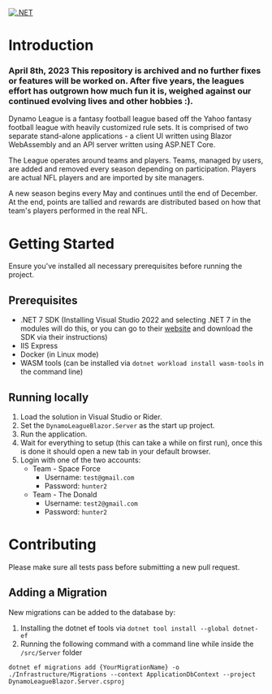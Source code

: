 [![.NET](https://github.com/benjaminsampica/DynamoLeagueBlazor/actions/workflows/dotnet.yml/badge.svg)](https://github.com/benjaminsampica/DynamoLeagueBlazor/actions/workflows/dotnet.yml)

# Introduction

### April 8th, 2023 This repository is archived and no further fixes or features will be worked on. After five years, the leagues effort has outgrown how much fun it is, weighed against our continued evolving lives and other hobbies :).

Dynamo League is a fantasy football league based off the Yahoo fantasy football league with heavily customized rule sets.
It is comprised of two separate stand-alone applications - a client UI written using Blazor WebAssembly and an API server written using ASP.NET Core.

The League operates around teams and players. Teams, managed by users, are added and removed every season depending on participation. Players are actual NFL players and are imported by site managers.

A new season begins every May and continues until the end of December. At the end, points are tallied and rewards are distributed based on how that team's players performed in the real NFL.

# Getting Started

Ensure you've installed all necessary prerequisites before running the project.

## Prerequisites
- .NET 7 SDK (Installing Visual Studio 2022 and selecting .NET 7 in the modules will do this, or you can go to their [website](https://dotnet.microsoft.com/en-us/download/dotnet) and download the SDK via their instructions)
- IIS Express
- Docker (in Linux mode)
- WASM tools (can be installed via `dotnet workload install wasm-tools` in the command line)

## Running locally
1) Load the solution in Visual Studio or Rider.
2) Set the `DynamoLeagueBlazor.Server` as the start up project.
3) Run the application.
4) Wait for everything to setup (this can take a while on first run), once this is done it should open a new tab in your default browser.
5) Login with one of the two accounts:
   - Team - Space Force 
     - Username: `test@gmail.com` 
     - Password: `hunter2`
   - Team - The Donald
     - Username: `test2@gmail.com` 
     - Password: `hunter2`

# Contributing

Please make sure all tests pass before submitting a new pull request.

## Adding a Migration

New migrations can be added to the database by:

1. Installing the dotnet ef tools via `dotnet tool install --global dotnet-ef`
2. Running the following command with a command line while inside the `/src/Server` folder

 `dotnet ef migrations add {YourMigrationName} -o ./Infrastructure/Migrations --context ApplicationDbContext --project DynamoLeagueBlazor.Server.csproj`

